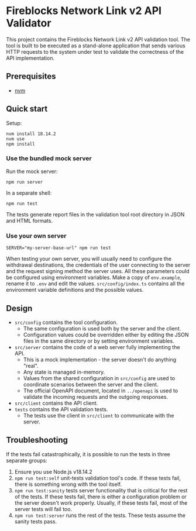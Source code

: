 # Fireblocks Network Link v2 API Validator

This project contains the Fireblocks Network Link v2 API validation tool.
The tool is built to be executed as a stand-alone application that sends various
HTTP requests to the system under test to validate the correctness of the API
implementation.

## Prerequisites

- [nvm](https://github.com/nvm-sh/nvm)

## Quick start

Setup:

```shell
nvm install 18.14.2
nvm use
npm install
```

### Use the bundled mock server

Run the mock server:

```shell
npm run server
```

In a separate shell:

```shell
npm run test
```

The tests generate report files in the validation tool root directory in JSON and HTML formats.

### Use your own server

```shell
SERVER="my-server-base-url" npm run test
```

When testing your own server, you will usually need to configure the withdrawal 
destinations, the credentials of the user connecting to the server and the request signing
method the server uses. All these parameters could be configured using environment 
variables. Make a copy of `env.example`, rename it to `.env` and edit the values.
`src/config/index.ts` contains all the environment variable definitions and the possible
values.

## Design

- `src/config` contains the tool configuration.
  - The same configuration is used both by the server and the client.
  - Configuration values could be overridden either by editing the JSON files
    in the same directory or by setting environment variables.
- `src/server` contains the code of a web server fully implementing the API.
  - This is a mock implementation - the server doesn't do anything "real".
  - Any state is managed in-memory.
  - Values from the shared configuration in `src/config` are used to coordinate
    scenarios between the server and the client.
  - The official OpenAPI document, located in `../openapi` is used to
    validate the incoming requests and the outgoing responses.
- `src/client` contains the API client.
- `tests` contains the API validation tests.
  - The tests use the client in `src/client` to communicate with the server.

## Troubleshooting

If the tests fail catastrophically, it is possible to run the tests in three separate
groups:

1. Ensure you use Node.js v18.14.2
2. `npm run test:self` unit-tests validation tool's code. If these tests fail, there 
   is something wrong with the tool itself.
3. `npm run test:sanity` tests server functionality that is critical for the rest of 
   the tests. If these tests fail, there is either a configuration problem or the 
   server doesn't work properly. Usually, if these tests fail, most of the server 
   tests will fail too.
4. `npm run test:server` runs the rest of the tests. These tests assume the sanity 
   tests pass.
